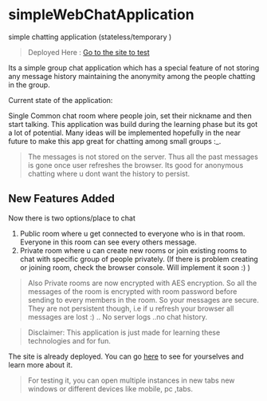 # simpleWebChatApplication
simple chatting application (stateless/temporary )

> Deployed Here : [Go to the site to test](https://kurakani1.herokuapp.com/)

Its a simple group chat application which has a special feature of not storing any message history maintaining the anonymity 
among the people chatting in the group.

Current state of the application:

Single Common chat room where people join, set their nickname and then start talking.
This application was build during the learning phase but its got a lot of potential. Many ideas will be implemented hopefully
in the near future to make this app great for chatting among small groups :_.

> The messages is not stored on the server. Thus all the past messages is gone once user refreshes the browser. Its good for
anonymous chatting where u dont want the history to persist.

## New Features Added
Now there is two options/place to chat
1. Public room where u get connected to everyone who is in that room. Everyone in this room can see every others message.
2. Private room where u can create new rooms or join existing rooms to chat with specific group of people privately.
(If there is problem creating or joining room, check the browser console. Will implement it soon :) )

>Also Private rooms are now encrypted with AES encryption. So all the messages of the room is encrypted with room password before sending to every members in the room. So your messages are secure. They are not persistent though, i.e if u refresh your browser all messages are lost :) .. No server logs ..no chat history.

>Disclaimer: This application is just made for learning these technologies and for fun.

The site is already deployed. You can go 
[here](https://kurakani1.herokuapp.com "Simple Group Chat App | Stateless chatting application")
to see for yourselves and learn more about it. 

> For testing it, you can open multiple instances in new tabs new windows
or different devices like mobile, pc ,tabs.
